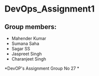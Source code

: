 # DevOps_Assignment1

## Group members:
* Mahender Kumar
* Sumana Saha
* Sagar SS
* Jaspreet Singh
* Charanjeet Singh

*DevOP's Assignment Group No 27 *

